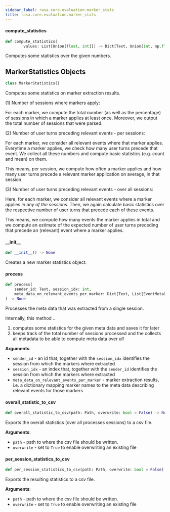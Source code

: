 ```yaml
---
sidebar_label: rasa.core.evaluation.marker_stats
title: rasa.core.evaluation.marker_stats
---
```

#### compute\_statistics

```python
def compute_statistics(
        values: List[Union[float, int]]) -> Dict[Text, Union[int, np.float]]
```

Computes some statistics over the given numbers.

## MarkerStatistics Objects

```python
class MarkerStatistics()
```

Computes some statistics on marker extraction results.

(1) Number of sessions where markers apply:

For each marker, we compute the total number (as well as the percentage) of
sessions in which a marker applies at least once.
Moreover, we output the total number of sessions that were parsed.

(2) Number of user turns preceding relevant events - per sessions:

For each marker, we consider all relevant events where that marker applies.
Everytime a marker applies, we check how many user turns precede that event.
We collect all these numbers and compute basic statistics (e.g. count and mean)
on them.

This means, per session, we compute how often a marker applies and how many
user turns precede a relevant marker application on average, in that session.

(3) Number of user turns preceding relevant events - over all sessions:

Here, for each marker, we consider all relevant events where a marker applies
*in any of the sessions*. Then, we again calculate basic statistics over the
respective number of user turns that precede each of these events.

This means, we compute how many events the marker applies in total and we
compute an estimate of the expected number of user turns preceding that
precede an (relevant) event where a marker applies.

#### \_\_init\_\_

```python
def __init__() -> None
```

Creates a new marker statistics object.

#### process

```python
def process(
    sender_id: Text, session_idx: int,
    meta_data_on_relevant_events_per_marker: Dict[Text, List[EventMetaData]]
) -> None
```

Processes the meta data that was extracted from a single session.

Internally, this method ..
1. computes some statistics for the given meta data and saves it for later
2. keeps track of the total number of sessions processed and the
collects all metadata to be able to compute meta data over *all*

**Arguments**:

- `sender_id` - an id that, together with the `session_idx` identifies
  the session from which the markers where extracted
- `session_idx` - an index that, together with the `sender_id` identifies
  the session from which the markers where extracted
- `meta_data_on_relevant_events_per_marker` - marker extraction results,
  i.e. a dictionary mapping
  marker names to the meta data describing relevant events
  for those markers

#### overall\_statistic\_to\_csv

```python
def overall_statistic_to_csv(path: Path, overwrite: bool = False) -> None
```

Exports the overall statistics (over all processes sessions) to a csv file.

**Arguments**:

- `path` - path to where the csv file should be written.
- `overwrite` - set to `True` to enable overwriting an existing file

#### per\_session\_statistics\_to\_csv

```python
def per_session_statistics_to_csv(path: Path, overwrite: bool = False) -> None
```

Exports the resulting statistics to a csv file.

**Arguments**:

- `path` - path to where the csv file should be written.
- `overwrite` - set to `True` to enable overwriting an existing file

